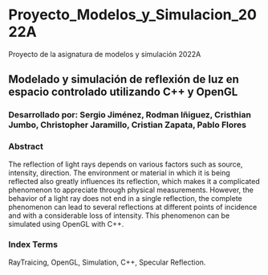 # Proyecto_Modelos_y_Simulacion_2022A
Proyecto de la asignatura de modelos y simulación 2022A

## Modelado y simulación de reflexión de luz en espacio controlado utilizando C++ y OpenGL

### Desarrollado por: Sergio Jiménez, Rodman Iñiguez, Cristhian Jumbo, Christopher Jaramillo, Cristian Zapata, Pablo Flores

### Abstract 
The reflection of light rays depends on various factors such as source, intensity, direction. The environment or material in which it is being reflected also greatly influences its reflection, which makes it a complicated phenomenon to appreciate through physical measurements. However, the behavior of a light ray does not end in a single reflection, the complete phenomenon can lead to several reflections at different points of incidence and with a considerable loss of intensity. This phenomenon can be simulated using OpenGL with C++.

### Index Terms 
RayTraicing, OpenGL, Simulation, C++, Specular Reflection.
